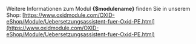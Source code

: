 Weitere Informationen zum Modul **{$modulename}** finden Sie in unserem Shop:
[https://www.oxidmodule.com/OXID-eShop/Module/Uebersetzungsassistent-fuer-Oxid-PE.html](https://www.oxidmodule.com/OXID-eShop/Module/Uebersetzungsassistent-fuer-Oxid-PE.html)
